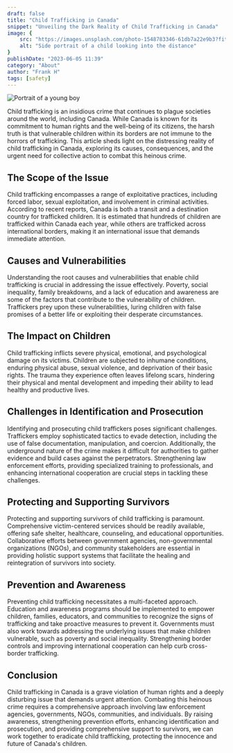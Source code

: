 ```yaml
---
draft: false
title: "Child Trafficking in Canada"
snippet: "Unveiling the Dark Reality of Child Trafficking in Canada"
image: {
    src: "https://images.unsplash.com/photo-1548783346-61db7a22e9b3?fit=crop&w=430&q=240",
    alt: "Side portrait of a child looking into the distance"
}
publishDate: "2023-06-05 11:39"
category: "About"
author: "Frank H"
tags: [safety]
---     
```


![Portrait of a young boy](https://images.pexels.com/photos/16980257/pexels-photo-16980257/free-photo-of-portrait-of-boy.jpeg?fit=crop&auto=compress&cs=tinysrgb&w=1260&h=750&dpr=1)

Child trafficking is an insidious crime that continues to plague societies around the world, including Canada. While Canada is known for its commitment to human rights and the well-being of its citizens, the harsh truth is that vulnerable children within its borders are not immune to the horrors of trafficking. This article sheds light on the distressing reality of child trafficking in Canada, exploring its causes, consequences, and the urgent need for collective action to combat this heinous crime.

## The Scope of the Issue
Child trafficking encompasses a range of exploitative practices, including forced labor, sexual exploitation, and involvement in criminal activities. According to recent reports, Canada is both a transit and a destination country for trafficked children. It is estimated that hundreds of children are trafficked within Canada each year, while others are trafficked across international borders, making it an international issue that demands immediate attention.

## Causes and Vulnerabilities
Understanding the root causes and vulnerabilities that enable child trafficking is crucial in addressing the issue effectively. Poverty, social inequality, family breakdowns, and a lack of education and awareness are some of the factors that contribute to the vulnerability of children. Traffickers prey upon these vulnerabilities, luring children with false promises of a better life or exploiting their desperate circumstances.

## The Impact on Children
Child trafficking inflicts severe physical, emotional, and psychological damage on its victims. Children are subjected to inhumane conditions, enduring physical abuse, sexual violence, and deprivation of their basic rights. The trauma they experience often leaves lifelong scars, hindering their physical and mental development and impeding their ability to lead healthy and productive lives.

## Challenges in Identification and Prosecution
Identifying and prosecuting child traffickers poses significant challenges. Traffickers employ sophisticated tactics to evade detection, including the use of false documentation, manipulation, and coercion. Additionally, the underground nature of the crime makes it difficult for authorities to gather evidence and build cases against the perpetrators. Strengthening law enforcement efforts, providing specialized training to professionals, and enhancing international cooperation are crucial steps in tackling these challenges.

## Protecting and Supporting Survivors
Protecting and supporting survivors of child trafficking is paramount. Comprehensive victim-centered services should be readily available, offering safe shelter, healthcare, counseling, and educational opportunities. Collaborative efforts between government agencies, non-governmental organizations (NGOs), and community stakeholders are essential in providing holistic support systems that facilitate the healing and reintegration of survivors into society.

## Prevention and Awareness
Preventing child trafficking necessitates a multi-faceted approach. Education and awareness programs should be implemented to empower children, families, educators, and communities to recognize the signs of trafficking and take proactive measures to prevent it. Governments must also work towards addressing the underlying issues that make children vulnerable, such as poverty and social inequality. Strengthening border controls and improving international cooperation can help curb cross-border trafficking.

## Conclusion
Child trafficking in Canada is a grave violation of human rights and a deeply disturbing issue that demands urgent attention. Combating this heinous crime requires a comprehensive approach involving law enforcement agencies, governments, NGOs, communities, and individuals. By raising awareness, strengthening prevention efforts, enhancing identification and prosecution, and providing comprehensive support to survivors, we can work together to eradicate child trafficking, protecting the innocence and future of Canada's children.